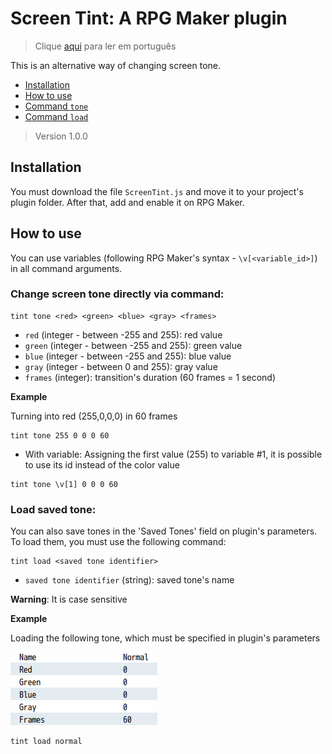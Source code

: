 # Screen Tint: A RPG Maker plugin
> Clique [aqui](https://github.com/caiofov/ScreenTint-RPGMaker-Plugin/blob/main/docs/README_pt.md) para ler em português

This is an alternative way of changing screen tone.

- [Installation](#installation)
- [How to use](#how-to-use)
- [Command `tone`](#change-screen-tone-directly-via-command)
- [Command `load`](#load-saved-tone)

> Version 1.0.0
## Installation
You must download the file `ScreenTint.js` and move it to your project's plugin folder. After that, add and enable it on RPG Maker.

## How to use
You can use variables (following RPG Maker's syntax - `\v[<variable_id>]`) in all command arguments.

###  Change screen tone directly via command:

```
tint tone <red> <green> <blue> <gray> <frames>
```

- `red` (integer - between -255 and 255): red value
- `green` (integer - between -255 and 255): green value
- `blue` (integer - between -255 and 255): blue value
- `gray` (integer - between 0 and 255): gray value
- `frames` (integer): transition's duration (60 frames = 1 second)

**Example**

Turning into red (255,0,0,0) in 60 frames
```
tint tone 255 0 0 0 60
```
- With variable:
Assigning the first value (255) to variable #1, it is possible to use its id instead of the color value

```
tint tone \v[1] 0 0 0 60
``` 

###  Load saved tone:
You can also save tones in the 'Saved Tones' field on plugin's parameters. 
To load them, you must use the following command:

```
tint load <saved tone identifier> 
```

 - `saved tone identifier` (string): saved tone's name

**Warning**: It is case sensitive

**Example**

Loading the following tone, which must be specified in plugin's parameters

![Saved tone](docs/imgs/saved_tone.png)

```
tint load normal
```
